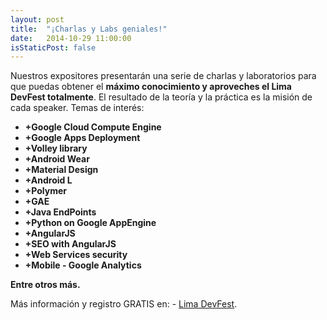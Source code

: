 ```yaml
---
layout: post
title:  "¡Charlas y Labs geniales!"
date:   2014-10-29 11:00:00
isStaticPost: false
---
```


Nuestros expositores presentarán una serie de charlas y laboratorios para que puedas obtener el **máximo conocimiento y aproveches el Lima DevFest totalmente**. El resultado de la teoría y la práctica es la misión de cada speaker. Temas de interés:

* **+Google Cloud Compute Engine**
* **+Google Apps Deployment**
* **+Volley library**
* **+Android Wear**
* **+Material Design**
* **+Android L**
* **+Polymer**
* **+GAE**
* **+Java EndPoints**
* **+Python on Google AppEngine**
* **+AngularJS**
* **+SEO with AngularJS**
* **+Web Services security**
* **+Mobile - Google Analytics**

**Entre otros más.**

Más información y registro GRATIS en: - [Lima DevFest](https://limadevfest.eventbrite.com/). 

